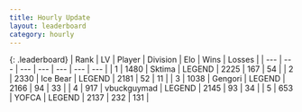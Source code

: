 ```yaml
---
title: Hourly Update
layout: leaderboard
category: hourly
---
```


{: .leaderboard}
| Rank | LV | Player | Division | Elo | Wins | Losses |
| --- | --- | --- | --- | --- | --- | --- |
| <span data-change="0">1</span> | 1480 | <span title="ID: 353063">Sktima</span> | LEGEND | <span data-change="0">2225</span> | <span data-change="0">167</span> | <span data-change="0">54</span> |
| <span data-change="0">2</span> | 2330 | <span title="ID: 417840">Ice Bear</span> | LEGEND | <span data-change="11">2181</span> | <span data-change="3">52</span> | <span data-change="1">11</span> |
| <span data-change="0">3</span> | 1038 | <span title="ID: 294236">Gengori</span> | LEGEND | <span data-change="4">2166</span> | <span data-change="2">94</span> | <span data-change="1">33</span> |
| <span data-change="0">4</span> | 917 | <span title="ID: 418052">vbuckguymad</span> | LEGEND | <span data-change="0">2145</span> | <span data-change="0">93</span> | <span data-change="0">34</span> |
| <span data-change="0">5</span> | 653 | <span title="ID: 650820">YOFCA</span> | LEGEND | <span data-change="0">2137</span> | <span data-change="0">232</span> | <span data-change="0">131</span> |